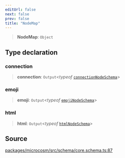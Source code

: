 ```yaml
---
editUrl: false
next: false
prev: false
title: "NodeMap"
---
```


> **NodeMap**: `Object`

## Type declaration

### connection

> **connection**: `Output`\<*typeof* [`connectionNodeSchema`](../variables/connectionNodeSchema.md)\>

### emoji

> **emoji**: `Output`\<*typeof* [`emojiNodeSchema`](../variables/emojiNodeSchema.md)\>

### html

> **html**: `Output`\<*typeof* [`htmlNodeSchema`](../variables/htmlNodeSchema.md)\>

## Source

[packages/microcosm/src/schema/core.schema.ts:87](https://github.com/nodenogg-in/alpha-p2p/blob/d624cf9b15dbfd7fc2661f690e3277335e5f9583/packages/microcosm/src/schema/core.schema.ts#L87)
